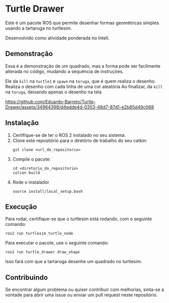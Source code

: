 # Turtle Drawer

Este é um pacote ROS que permite desenhar formas geométricas simples usando a tartaruga no turtlesim.

Desenvolvido como atividade ponderada no Inteli.

## Demonstração
Essa é a demonstração de um quadrado, mas a forma pode ser facilmente alterada no código, mudando a sequência de instruções.

Ele da `kill` na `turtle1` e `spawn` na `toruga`, que é quem realiza o desenho.
Realiza o desenho com cada linha de uma cor aleatória
Ao finalizar, da `kill` na `toruga`, deixando apenas o desenho na tela

https://github.com/Eduardo-Barreto/Turtle-Drawer/assets/34964398/d4edde4d-0353-48d7-87d1-e2b85d49c068


## Instalação

1. Certifique-se de ter o ROS 2 instalado no seu sistema.
2. Clone este repositório para o diretório de trabalho do seu catkin:
   ```
   git clone <url_do_repositorio>
   ```
3. Compile o pacote:
   ```
   cd <diretorio_do_repositorio>
   colcon build
   ```
4. Rode o instalador
   ```
   source install/local_setup.bash
   ```

## Execução

Para rodar, certifique-se que o turtlesim está rodando, com o seguinte comando:

```
ros2 run turtlesim turtle_node
```

Para executar o pacote, use o seguinte comando:

```
ros2 run turtle_drawer draw_shape
```

Isso fará com que a tartaruga desenhe um quadrado no turtlesim.

## Contribuindo

Se encontrar algum problema ou quiser contribuir com melhorias, sinta-se à vontade para abrir uma issue ou enviar um pull request neste repositório.
